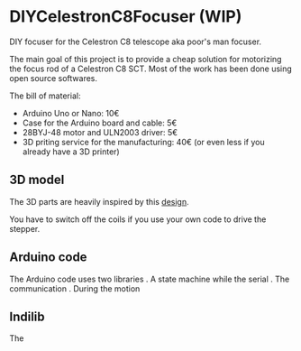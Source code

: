 # DIYCelestronC8Focuser (WIP)
DIY focuser for the Celestron C8 telescope aka poor's man focuser.

The main goal of this project is to provide a cheap solution for motorizing the focus rod of a Celestron C8 SCT.
Most of the work has been done using open source softwares.

The bill of material:
- Arduino Uno or Nano: 10€
- Case for the Arduino board and cable: 5€
- 28BYJ-48 motor and ULN2003 driver: 5€
- 3D priting service for the manufacturing: 40€ (or even less if you already have a 3D printer)

## 3D model

The 3D parts are heavily inspired by this [design](https://www.thingiverse.com/thing:3552339/).

You have to switch off the coils if you use your own code to drive the stepper.

## Arduino code

The Arduino code uses two libraries . A state machine while the serial . The communication . During the motion

## Indilib

The 
